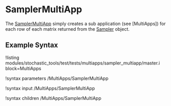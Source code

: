 # SamplerMultiApp

The [SamplerMultiApp](#) simply creates a sub application (see [MultiApps]) for each row of
each matrix returned from the [Sampler](stochastic_tools/index.md#samplers) object.

## Example Syntax

!listing modules/stochastic_tools/test/tests/multiapps/sampler_multiapp/master.i block=MultiApps 

!syntax parameters /MultiApps/SamplerMultiApp

!syntax input /MultiApps/SamplerMultiApp

!syntax children /MultiApps/SamplerMultiApp
